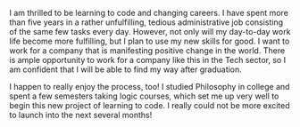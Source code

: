I am thrilled to be learning to code and changing careers. I have spent more
than five years in a rather unfulfilling, tedious administrative job consisting
of the same few tasks every day. However, not only will my day-to-day work
life become more fulfilling, but I plan to use my new skills for good. I want
to work for a company that is manifesting positive change in the world. There
is ample opportunity to work for a company like this in the Tech sector, so I
am confident that I will be able to find my way after graduation.

I happen to really enjoy the process, too! I studied Philosophy in college and
spent a few semesters taking logic courses, which set me up very well to begin
this new project of learning to code. I really could not be more excited to
launch into the next several months! 
